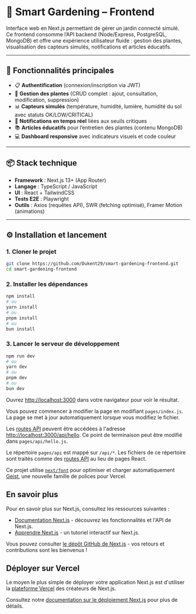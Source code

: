# 🌱 Smart Gardening – Frontend

Interface web en Next.js permettant de gérer un jardin connecté simulé.  
Ce frontend consomme l’API backend (Node/Express, PostgreSQL, MongoDB) et offre une expérience utilisateur fluide : gestion des plantes, visualisation des capteurs simulés, notifications et articles éducatifs.

---

## 🚀 Fonctionnalités principales

- 📋 **Authentification** (connexion/inscription via JWT)
- 🌿 **Gestion des plantes** (CRUD complet : ajout, consultation, modification, suppression)
- 📊 **Capteurs simulés** (température, humidité, lumière, humidité du sol avec statuts OK/LOW/CRITICAL)
- 🔔 **Notifications en temps réel** liées aux seuils critiques
- 📚 **Articles éducatifs** pour l’entretien des plantes (contenu MongoDB)
- 💻 **Dashboard responsive** avec indicateurs visuels et code couleur

---

## 📦 Stack technique

- **Framework** : Next.js 13+ (App Router)
- **Langage** : TypeScript / JavaScript
- **UI** : React + TailwindCSS
- **Tests E2E** : Playwright
- **Outils** : Axios (requêtes API), SWR (fetching optimisé), Framer Motion (animations)

---

## ⚙️ Installation et lancement

### 1. Cloner le projet
```bash
git clone https://github.com/Dukent29/smart-gardening-frontend.git
cd smart-gardening-frontend
```

### 2. Installer les dépendances
```bash
npm install
# ou
yarn install
# ou
pnpm install
# ou
bun install
```

### 3. Lancer le serveur de développement
```bash
npm run dev
# ou
yarn dev
# ou
pnpm dev
# ou
bun dev
```

Ouvrez [http://localhost:3000](http://localhost:3000) dans votre navigateur pour voir le résultat.

Vous pouvez commencer à modifier la page en modifiant `pages/index.js`. La page se met à jour automatiquement lorsque vous modifiez le fichier.

Les [routes API](https://nextjs.org/docs/pages/building-your-application/routing/api-routes) peuvent être accédées à l'adresse [http://localhost:3000/api/hello](http://localhost:3000/api/hello). Ce point de terminaison peut être modifié dans `pages/api/hello.js`.

Le répertoire `pages/api` est mappé sur `/api/*`. Les fichiers de ce répertoire sont traités comme des [routes API](https://nextjs.org/docs/pages/building-your-application/routing/api-routes) au lieu de pages React.

Ce projet utilise [`next/font`](https://nextjs.org/docs/pages/building-your-application/optimizing/fonts) pour optimiser et charger automatiquement [Geist](https://vercel.com/font), une nouvelle famille de polices pour Vercel.

## En savoir plus

Pour en savoir plus sur Next.js, consultez les ressources suivantes :

- [Documentation Next.js](https://nextjs.org/docs) - découvrez les fonctionnalités et l'API de Next.js.
- [Apprendre Next.js](https://nextjs.org/learn-pages-router) - un tutoriel interactif sur Next.js.

Vous pouvez consulter [le dépôt GitHub de Next.js](https://github.com/vercel/next.js) - vos retours et contributions sont les bienvenus !

## Déployer sur Vercel

Le moyen le plus simple de déployer votre application Next.js est d'utiliser la [plateforme Vercel](https://vercel.com/new?utm_medium=default-template&filter=next.js&utm_source=create-next-app&utm_campaign=create-next-app-readme) des créateurs de Next.js.

Consultez notre [documentation sur le déploiement Next.js](https://nextjs.org/docs/pages/building-your-application/deploying) pour plus de détails.
